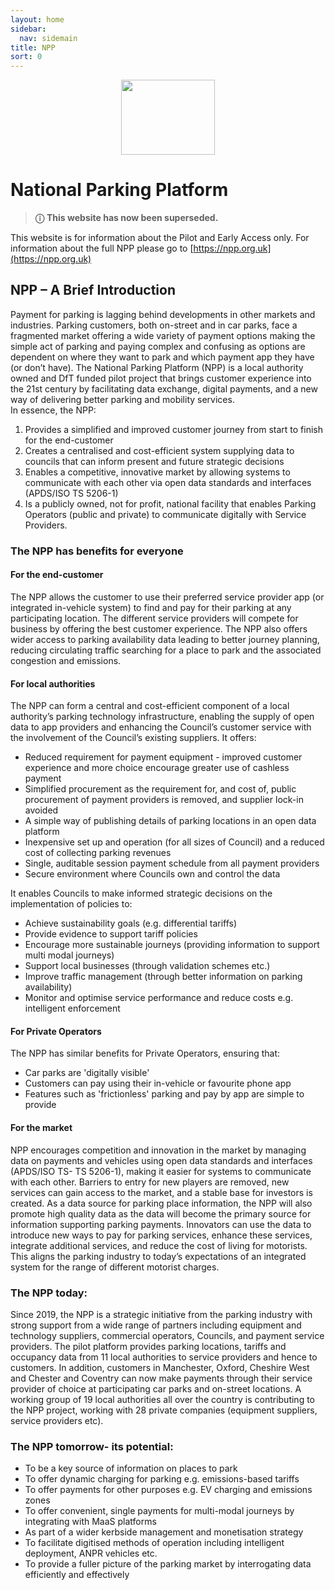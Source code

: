 ```yaml
---
layout: home 
sidebar:
  nav: sidemain
title: NPP
sort: 0
---
```

<p align="center">
    <img src="https://uk-national-parking-platform.github.io/assets/images/intro/NPP_logo.png" width="150px" height="120px">
</p>

# National Parking Platform
> __&#9432;__
> **This website has now been superseded.**

This website is for information about the Pilot and Early Access only. For information about the full NPP please go to  [https://npp.org.uk](https://npp.org.uk)

## NPP – A Brief Introduction

Payment for parking is lagging behind developments in other markets and industries. Parking customers, both on-street and in car parks,  face a fragmented market offering a wide variety of payment options making the simple act of parking and paying complex and confusing as options are dependent on where they want to park and which payment app they have (or don’t have). 
The National Parking Platform (NPP) is a local authority owned and DfT funded pilot project that brings customer experience into the 21st century by facilitating data exchange, digital payments, and a new way of delivering better parking and mobility services.  
In essence, the NPP:
1.	Provides a simplified and improved customer journey from start to finish for the end-customer
2.	Creates a centralised and cost-efficient system supplying data to councils that can inform present and future strategic decisions
3.	Enables a competitive, innovative market by allowing systems to communicate with each other via open data standards and interfaces (APDS/ISO TS 5206-1)
4.	Is a publicly owned, not for profit, national facility that enables Parking Operators (public and private) to communicate digitally with Service Providers.

### The NPP has benefits for everyone

#### For the end-customer

The NPP allows the customer to use their preferred service provider app (or integrated in-vehicle system) to find and pay for their parking at any participating location. The different service providers will compete for business by offering the best customer experience.  The NPP also offers wider access to parking availability data leading to better journey planning, reducing circulating traffic searching for a place to park and the associated congestion and emissions. 

#### For local authorities 

The NPP can form a central and cost-efficient component of a local authority’s parking technology infrastructure, enabling the supply of open data to app providers and enhancing the Council’s customer service with the involvement of the Council’s existing suppliers. It offers:
* Reduced requirement for payment equipment - improved customer experience and more choice encourage greater use of cashless payment
* Simplified procurement as the requirement for, and cost of, public procurement of payment providers is removed, and supplier lock-in avoided 
* A simple way of publishing details of parking locations in an open data platform
* Inexpensive set up and operation (for all sizes of Council) and a reduced cost of collecting parking revenues
* Single, auditable session payment schedule from all payment providers 
* Secure environment where Councils own and control the data

It enables Councils to make informed strategic decisions on the implementation of policies to: 
* Achieve sustainability goals (e.g. differential tariffs)
* Provide evidence to support tariff policies
* Encourage more sustainable journeys (providing information to support multi modal journeys)
* Support local businesses (through validation schemes etc.)
* Improve traffic management (through better information on parking availability)
* Monitor and optimise service performance and reduce costs e.g. intelligent enforcement

#### For Private Operators

The NPP has similar benefits for Private Operators, ensuring that: 
* Car parks are 'digitally visible' 
* Customers can pay using their in-vehicle or favourite phone app
* Features such as 'frictionless' parking and pay by app are simple to provide

#### For the market

NPP  encourages competition and innovation in the market by managing data on payments and vehicles using open data standards and interfaces (APDS/ISO TS- TS 5206-1), making it easier for systems to communicate with each other. Barriers to entry for new players are removed, new services can gain access to the market, and a stable base for investors is created. 
As a data source for parking place information, the NPP will also promote high quality data as the data will become the primary source for information supporting parking payments.
Innovators can use the data to introduce new ways to pay for parking services, enhance  these services,  integrate additional services, and reduce the cost of living for motorists. This aligns the parking industry to today’s expectations of an integrated system for the range of different motorist charges.

### The NPP today:

Since 2019, the NPP is a strategic initiative from the parking industry with strong support from a wide range of partners including equipment and technology suppliers, commercial operators, Councils, and payment service providers. 
The pilot platform provides parking locations, tariffs and occupancy data from 11 local authorities to service providers and hence to customers. In addition, customers in Manchester, Oxford, Cheshire West and Chester and Coventry can now make payments through their service provider of choice at participating car parks and on-street locations. 
A working group of 19 local authorities all over the country is contributing to the NPP project, working with 28 private companies (equipment suppliers, service providers etc).

### The NPP tomorrow- its potential:

* To be a key source of information on places to park
* To offer dynamic charging for parking e.g. emissions-based tariffs
* To offer payments for other purposes e.g. EV charging and emissions zones 
* To offer convenient, single payments for multi-modal journeys by integrating with MaaS platforms
* As part of a wider kerbside management and monetisation strategy 
* To facilitate digitised methods of operation including intelligent deployment, ANPR vehicles etc. 
* To provide a fuller picture of the parking market by interrogating data efficiently and effectively







